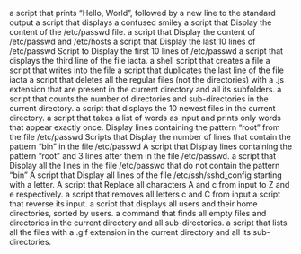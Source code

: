 a script that prints “Hello, World”, followed by a new line to the standard output
a script that displays a confused smiley
a script that Display the content of the /etc/passwd file.
a script that Display the content of /etc/passwd and /etc/hosts
a script that Display the last 10 lines of /etc/passwd
Script to Display the first 10 lines of /etc/passwd
a script that displays the third line of the file iacta.
a shell script that creates a file
a script that writes into the file 
a script that duplicates the last line of the file iacta
a script that deletes all the regular files (not the directories) with a .js extension that are present in the current directory and all its subfolders.
a script that counts the number of directories and sub-directories in the current directory.
a script that displays the 10 newest files in the current directory.
a script that takes a list of words as input and prints only words that appear exactly once.
Display lines containing the pattern “root” from the file /etc/passwd
Scripts that Display the number of lines that contain the pattern “bin” in the file /etc/passwd
A script that Display lines containing the pattern “root” and 3 lines after them in the file /etc/passwd.
a script that Display all the lines in the file /etc/passwd that do not contain the pattern “bin”
A script that Display all lines of the file /etc/ssh/sshd_config starting with a letter.
A script that Replace all characters A and c from input to Z and e respectively.
a script that removes all letters c and C from input
a script that reverse its input.
a script that displays all users and their home directories, sorted by users.
a command that finds all empty files and directories in the current directory and all sub-directories.
a script that lists all the files with a .gif extension in the current directory and all its sub-directories.
